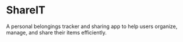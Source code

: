 # ShareIT
A personal belongings tracker and sharing app to help users organize, manage, and share their items efficiently.
